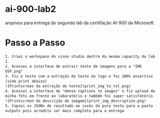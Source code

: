 # ai-900-lab2
 arquivos para entrega do segundo lab da ceritifação AI-900 da Microsoft.

# Passo a Passo
    1. Criei o workspace do vison studio dentro da mesma capacity do lab 1.
    2. Acessei a interface de extrair texto de imagens para a "IME USP.png"
    3. Fiz o teste com a extração do texto da logo e foi 100% assertivo (vide print abaixo)
    ![Printscreen da extração de texto](print_img_to_txt.png)
    4. Acessei a interface de "dense captions to images" e fiz upload da minha foto em frente ao laboratório e também foi super satisfatório
    ![Printscreen da descrição de imagem](print_img_description.png)
    5. Copiei os JSONs de resultado ao invés do puro texto para a pasta outputs pois acredito ser mais completo para a entrega